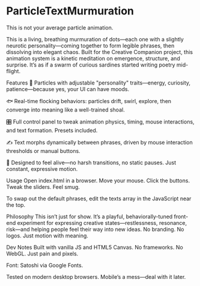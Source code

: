 # ParticleTextMurmuration
This is not your average particle animation.

This is a living, breathing murmuration of dots—each one with a slightly neurotic personality—coming together to form legible phrases, then dissolving into elegant chaos. Built for the Creative Companion project, this animation system is a kinetic meditation on emergence, structure, and surprise. It’s as if a swarm of curious sardines started writing poetry mid-flight.

Features
🧠 Particles with adjustable "personality" traits—energy, curiosity, patience—because yes, your UI can have moods.

🐟 Real-time flocking behaviors: particles drift, swirl, explore, then converge into meaning like a well-trained shoal.

🎛️ Full control panel to tweak animation physics, timing, mouse interactions, and text formation. Presets included.

✍️ Text morphs dynamically between phrases, driven by mouse interaction thresholds or manual buttons.

🎨 Designed to feel alive—no harsh transitions, no static pauses. Just constant, expressive motion.

Usage
Open index.html in a browser. Move your mouse. Click the buttons. Tweak the sliders. Feel smug.

To swap out the default phrases, edit the texts array in the JavaScript near the top.

Philosophy
This isn’t just for show. It’s a playful, behaviorally-tuned front-end experiment for expressing creative states—restlessness, resonance, risk—and helping people feel their way into new ideas. No branding. No logos. Just motion with meaning.

Dev Notes
Built with vanilla JS and HTML5 Canvas. No frameworks. No WebGL. Just pain and pixels.

Font: Satoshi via Google Fonts.

Tested on modern desktop browsers. Mobile’s a mess—deal with it later.

